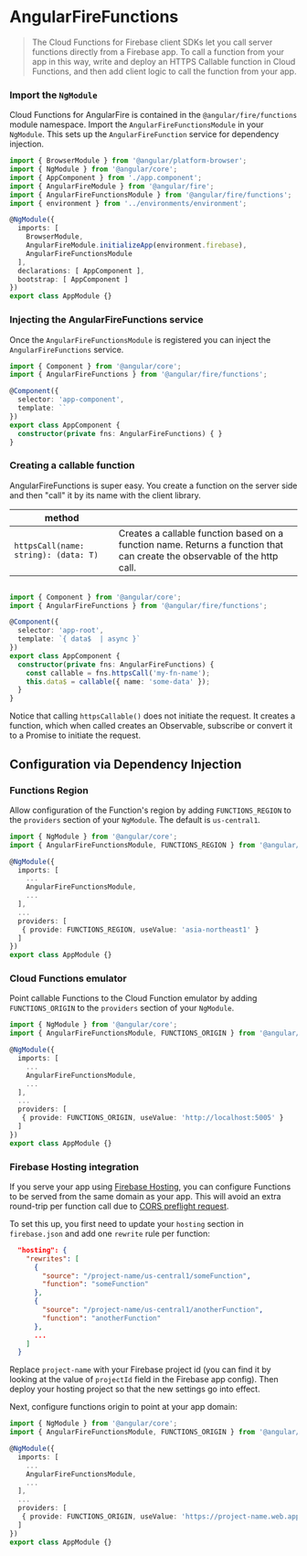# AngularFireFunctions

> The Cloud Functions for Firebase client SDKs let you call server functions directly from a Firebase app. To call a function from your app in this way, write and deploy an HTTPS Callable function in Cloud Functions, and then add client logic to call the function from your app.

### Import the `NgModule`

Cloud Functions for AngularFire is contained in the `@angular/fire/functions` module namespace. Import the `AngularFireFunctionsModule` in your `NgModule`. This sets up the `AngularFireFunction` service for dependency injection.

```ts
import { BrowserModule } from '@angular/platform-browser';
import { NgModule } from '@angular/core';
import { AppComponent } from './app.component';
import { AngularFireModule } from '@angular/fire';
import { AngularFireFunctionsModule } from '@angular/fire/functions';
import { environment } from '../environments/environment';

@NgModule({
  imports: [
    BrowserModule,
    AngularFireModule.initializeApp(environment.firebase),
    AngularFireFunctionsModule
  ],
  declarations: [ AppComponent ],
  bootstrap: [ AppComponent ]
})
export class AppModule {}
```

### Injecting the AngularFireFunctions service

Once the `AngularFireFunctionsModule` is registered you can inject the `AngularFireFunctions` service.

```ts
import { Component } from '@angular/core';
import { AngularFireFunctions } from '@angular/fire/functions';

@Component({
  selector: 'app-component',
  template: ``
})
export class AppComponent {
  constructor(private fns: AngularFireFunctions) { }
}
```

### Creating a callable function

AngularFireFunctions is super easy. You create a function on the server side and then "call" it by its name with the client library. 

| method   |                    |
| ---------|--------------------|
| `httpsCall(name: string): (data: T) ` | Creates a callable function based on a function name. Returns a function that can create the observable of the http call. |
```ts

import { Component } from '@angular/core';
import { AngularFireFunctions } from '@angular/fire/functions';

@Component({
  selector: 'app-root',
  template: `{ data$  | async }`
})
export class AppComponent {
  constructor(private fns: AngularFireFunctions) { 
    const callable = fns.httpsCall('my-fn-name');
    this.data$ = callable({ name: 'some-data' });
  }
}
```

Notice that calling `httpsCallable()` does not initiate the request. It creates a function, which when called creates an Observable, subscribe or convert it to a Promise to initiate the request.

## Configuration via Dependency Injection

### Functions Region

Allow configuration of the Function's region by adding `FUNCTIONS_REGION` to the `providers` section of your `NgModule`. The default is `us-central1`.

```ts
import { NgModule } from '@angular/core';
import { AngularFireFunctionsModule, FUNCTIONS_REGION } from '@angular/fire/functions';

@NgModule({
  imports: [
    ...
    AngularFireFunctionsModule,
    ...
  ],
  ...
  providers: [
   { provide: FUNCTIONS_REGION, useValue: 'asia-northeast1' }
  ]
})
export class AppModule {}

```

### Cloud Functions emulator

Point callable Functions to the Cloud Function emulator by adding `FUNCTIONS_ORIGIN` to the `providers` section of your `NgModule`.

```ts
import { NgModule } from '@angular/core';
import { AngularFireFunctionsModule, FUNCTIONS_ORIGIN } from '@angular/fire/functions';

@NgModule({
  imports: [
    ...
    AngularFireFunctionsModule,
    ...
  ],
  ...
  providers: [
   { provide: FUNCTIONS_ORIGIN, useValue: 'http://localhost:5005' }
  ]
})
export class AppModule {}

```

### Firebase Hosting integration

If you serve your app using [Firebase Hosting](https://firebase.google.com/docs/hosting/), you can configure Functions to be served from the same domain as your app. This will avoid an extra round-trip per function call due to [CORS preflight request](https://developer.mozilla.org/en-US/docs/Glossary/Preflight_request).

To set this up, you first need to update your `hosting` section in `firebase.json` and add one `rewrite` rule per function:

```json
  "hosting": {
    "rewrites": [
      {
        "source": "/project-name/us-central1/someFunction",
        "function": "someFunction"
      },
      {
        "source": "/project-name/us-central1/anotherFunction",
        "function": "anotherFunction"
      },
      ...
    ]
  }
```

Replace `project-name` with your Firebase project id (you can find it by looking at the value of `projectId` field in the Firebase app config). Then deploy your hosting project so that the new settings go into effect.

Next, configure functions origin to point at your app domain:

```ts
import { NgModule } from '@angular/core';
import { AngularFireFunctionsModule, FUNCTIONS_ORIGIN } from '@angular/fire/functions';

@NgModule({
  imports: [
    ...
    AngularFireFunctionsModule,
    ...
  ],
  ...
  providers: [
   { provide: FUNCTIONS_ORIGIN, useValue: 'https://project-name.web.app' }
  ]
})
export class AppModule {}

```
